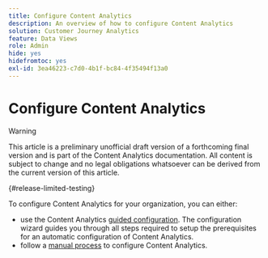 ```yaml
---
title: Configure Content Analytics
description: An overview of how to configure Content Analytics
solution: Customer Journey Analytics
feature: Data Views
role: Admin
hide: yes
hidefromtoc: yes
exl-id: 3ea46223-c7d0-4b1f-bc84-4f35494f13a0
---
```

# Configure Content Analytics

>[!WARNING]
>
>This article is a preliminary unofficial draft version of a forthcoming final version and is part of the Content Analytics documentation. All content is subject to change and no legal obligations whatsoever can be derived from the current version of this article.  
>

{#release-limited-testing}

To configure Content Analytics for your organization, you can either:

* use the Content Analytics [guided configuration](guided.md). The configuration wizard guides you through all steps required to setup the prerequisites for an automatic configuration of Content Analytics.
* follow a [manual process](manual.md) to configure Content Analytics.
